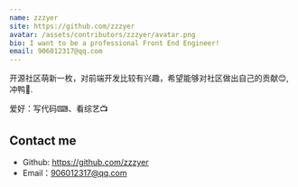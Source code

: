 ```yaml
---
name: zzzyer
site: https://github.com/zzzyer
avatar: /assets/contributors/zzzyer/avatar.png
bio: I want to be a professional Front End Engineer!
email: 906012317@qq.com
---
```


开源社区萌新一枚，对前端开发比较有兴趣，希望能够对社区做出自己的贡献😊,冲鸭💪.

爱好：写代码⌨、看综艺📺

## Contact me

- Github: <https://github.com/zzzyer>
- Email：<906012317@qq.com>